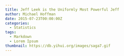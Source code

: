 ```yaml
---
title: Jeff Leek is the Uniformly Most Powerful Jeff
author: Michael Hoffman
date: 2015-07-23T00:00:00Z
categories:
  - Statistics
tags:
  - Markdown
  - Lorem Ipsum
thumbnail: https://db.yihui.org/images/saga7.gif
---
```

